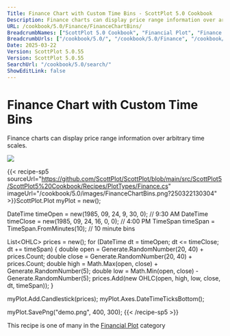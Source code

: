 ```yaml
---
Title: Finance Chart with Custom Time Bins - ScottPlot 5.0 Cookbook
Description: Finance charts can display price range information over arbitrary time scales.
URL: /cookbook/5.0/Finance/FinanceChartBins/
BreadcrumbNames: ["ScottPlot 5.0 Cookbook", "Financial Plot", "Finance Chart with Custom Time Bins"]
BreadcrumbUrls: ["/cookbook/5.0/", "/cookbook/5.0/Finance", "/cookbook/5.0/Finance/FinanceChartBins"]
Date: 2025-03-22
Version: ScottPlot 5.0.55
Version: ScottPlot 5.0.55
SearchUrl: "/cookbook/5.0/search/"
ShowEditLink: false
---
```



<div class='d-flex align-items-center mt-5'>
<h1 class='me-2 text-dark my-0 border-0'>Finance Chart with Custom Time Bins</h1>
</div>

Finance charts can display price range information over arbitrary time scales.

[![](/cookbook/5.0/images/FinanceChartBins.png?250322130304)](/cookbook/5.0/images/FinanceChartBins.png?250322130304)

{{< recipe-sp5 sourceUrl="https://github.com/ScottPlot/ScottPlot/blob/main/src/ScottPlot5/ScottPlot5%20Cookbook/Recipes/PlotTypes/Finance.cs" imageUrl="/cookbook/5.0/images/FinanceChartBins.png?250322130304" >}}ScottPlot.Plot myPlot = new();

DateTime timeOpen = new(1985, 09, 24, 9, 30, 0); // 9:30 AM
DateTime timeClose = new(1985, 09, 24, 16, 0, 0); // 4:00 PM
TimeSpan timeSpan = TimeSpan.FromMinutes(10); // 10 minute bins

List&lt;OHLC&gt; prices = new();
for (DateTime dt = timeOpen; dt &lt;= timeClose; dt += timeSpan)
{
    double open = Generate.RandomNumber(20, 40) + prices.Count;
    double close = Generate.RandomNumber(20, 40) + prices.Count;
    double high = Math.Max(open, close) + Generate.RandomNumber(5);
    double low = Math.Min(open, close) - Generate.RandomNumber(5);
    prices.Add(new OHLC(open, high, low, close, dt, timeSpan));
}

myPlot.Add.Candlestick(prices);
myPlot.Axes.DateTimeTicksBottom();

myPlot.SavePng("demo.png", 400, 300);
{{< /recipe-sp5 >}}

<div class='my-5 text-center'>This recipe is one of many in the <a href='/cookbook/5.0/Finance'>Financial Plot</a> category</div>


